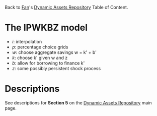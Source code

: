 Back to [Fan](https://fanwangecon.github.io)'s
[Dynamic Assets Repository](https://fanwangecon.github.io/CodeDynaAsset/) Table of Content.

# The IPWKBZ model

- *i*: interpolation
- *p*: percentage choice grids
- *w*: choose aggregate savings w = k' + b'
- *k*: choose k' given w and z
- *b*: allow for borrowing to finance k'
- *z*: some possibly persistent shock process

# Descriptions

See descriptions for **Section 5** on the [Dynamic Assets Repository](https://fanwangecon.github.io/CodeDynaAsset/) main page.
